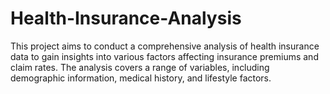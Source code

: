 # Health-Insurance-Analysis
This project aims to conduct a comprehensive analysis of health insurance data to gain insights into various factors affecting insurance premiums and claim rates.
The analysis covers a range of variables, including demographic information, medical history, and lifestyle factors.
